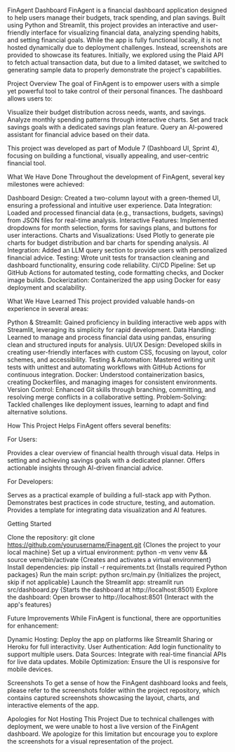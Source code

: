FinAgent Dashboard
FinAgent is a financial dashboard application designed to help users manage their budgets, track spending, and plan savings. Built using Python and Streamlit, this project provides an interactive and user-friendly interface for visualizing financial data, analyzing spending habits, and setting financial goals. While the app is fully functional locally, it is not hosted dynamically due to deployment challenges. Instead, screenshots are provided to showcase its features. Initially, we explored using the Plaid API to fetch actual transaction data, but due to a limited dataset, we switched to generating sample data to properly demonstrate the project's capabilities.

Project Overview
The goal of FinAgent is to empower users with a simple yet powerful tool to take control of their personal finances. The dashboard allows users to:

Visualize their budget distribution across needs, wants, and savings.
Analyze monthly spending patterns through interactive charts.
Set and track savings goals with a dedicated savings plan feature.
Query an AI-powered assistant for financial advice based on their data.

This project was developed as part of Module 7 (Dashboard UI, Sprint 4), focusing on building a functional, visually appealing, and user-centric financial tool.

What We Have Done
Throughout the development of FinAgent, several key milestones were achieved:

Dashboard Design: Created a two-column layout with a green-themed UI, ensuring a professional and intuitive user experience.
Data Integration: Loaded and processed financial data (e.g., transactions, budgets, savings) from JSON files for real-time analysis.
Interactive Features: Implemented dropdowns for month selection, forms for savings plans, and buttons for user interactions.
Charts and Visualizations: Used Plotly to generate pie charts for budget distribution and bar charts for spending analysis.
AI Integration: Added an LLM query section to provide users with personalized financial advice.
Testing: Wrote unit tests for transaction cleaning and dashboard functionality, ensuring code reliability.
CI/CD Pipeline: Set up GitHub Actions for automated testing, code formatting checks, and Docker image builds.
Dockerization: Containerized the app using Docker for easy deployment and scalability.


What We Have Learned
This project provided valuable hands-on experience in several areas:

Python & Streamlit: Gained proficiency in building interactive web apps with Streamlit, leveraging its simplicity for rapid development.
Data Handling: Learned to manage and process financial data using pandas, ensuring clean and structured inputs for analysis.
UI/UX Design: Developed skills in creating user-friendly interfaces with custom CSS, focusing on layout, color schemes, and accessibility.
Testing & Automation: Mastered writing unit tests with unittest and automating workflows with GitHub Actions for continuous integration.
Docker: Understood containerization basics, creating Dockerfiles, and managing images for consistent environments.
Version Control: Enhanced Git skills through branching, committing, and resolving merge conflicts in a collaborative setting.
Problem-Solving: Tackled challenges like deployment issues, learning to adapt and find alternative solutions.


How This Project Helps
FinAgent offers several benefits:

For Users:

Provides a clear overview of financial health through visual data.
Helps in setting and achieving savings goals with a dedicated planner.
Offers actionable insights through AI-driven financial advice.


For Developers:

Serves as a practical example of building a full-stack app with Python.
Demonstrates best practices in code structure, testing, and automation.
Provides a template for integrating data visualization and AI features.




Getting Started

Clone the repository: git clone https://github.com/yourusername/Finagent.git {Clones the project to your local machine}
Set up a virtual environment: python -m venv venv && source venv/bin/activate {Creates and activates a virtual environment}
Install dependencies: pip install -r requirements.txt {Installs required Python packages}
Run the main script: python src/main.py {Initializes the project, skip if not applicable}
Launch the Streamlit app: streamlit run src/dashboard.py {Starts the dashboard at http://localhost:8501}
Explore the dashboard: Open browser to http://localhost:8501 {Interact with the app's features}


Future Improvements
While FinAgent is functional, there are opportunities for enhancement:

Dynamic Hosting: Deploy the app on platforms like Streamlit Sharing or Heroku for full interactivity.
User Authentication: Add login functionality to support multiple users.
Data Sources: Integrate with real-time financial APIs for live data updates.
Mobile Optimization: Ensure the UI is responsive for mobile devices.


Screenshots
To get a sense of how the FinAgent dashboard looks and feels, please refer to the screenshots folder within the project repository, which contains captured screenshots showcasing the layout, charts, and interactive elements of the app.

Apologies for Not Hosting This Project
Due to technical challenges with deployment, we were unable to host a live version of the FinAgent dashboard. We apologize for this limitation but encourage you to explore the screenshots for a visual representation of the project.